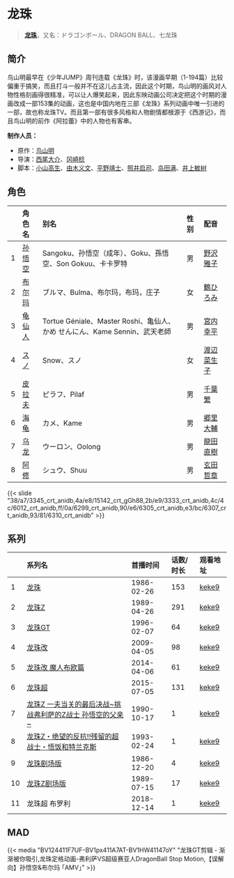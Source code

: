 # 龙珠


> <u>**[龙珠](http://bgm.tv/subject/9565)**</u>，又名：ドラゴンボール、DRAGON BALL、七龙珠

## 简介


鸟山明最早在《少年JUMP》周刊连载《龙珠》时，该漫画早期（1-194篇）比较偏重于搞笑，而且打斗一般并不在这儿占主流，因此这个时期，鸟山明的画风对人物性格刻画得很精准，可以让人爆笑起来，因此东映动画公司决定把这个时期的漫画改成一部153集的动画，这也是中国内地在三部《龙珠》系列动画中唯一引进的一部，故也称龙珠TV。而且第一部有很多风格和人物剧情都根源于《西游记》，而且鸟山明的前作《阿拉蕾》中的人物也有客串。

**制作人员：**
- 原作：[鸟山明](http://bgm.tv/person/629)
- 导演：[西尾大介](http://bgm.tv/person/1160)、[冈崎稔](http://bgm.tv/person/3051)
- 脚本：[小山高生](http://bgm.tv/person/176)、[由木义文](http://bgm.tv/person/2292)、[平野靖士](http://bgm.tv/person/1384)、[照井启司](http://bgm.tv/person/2968)、[岛田满](http://bgm.tv/person/1027)、[井上敏树](http://bgm.tv/person/386)

## 角色

|     |   角色名   |   别名  | 性别 |  配音  |
|:--- |:------  |:----      |:---  |:--   |
| 1 | [孙悟空](http://bgm.tv/character/3345) | Sangoku、孙悟空（成年）、Goku、孫悟空、Son Gokuu、卡卡罗特 | 男 | [野沢雅子](http://bgm.tv/person/3954) |
| 2 | [布尔玛](http://bgm.tv/character/15142) | ブルマ、Bulma、布尔玛，布玛，庄子 | 女 | [鶴ひろみ](http://bgm.tv/person/3956) |
| 3 | [龟仙人](http://bgm.tv/character/3333) | Tortue Géniale、Master Roshi、亀仙人、かめ せんにん、Kame Sennin、武天老師 | 男 | [宮内幸平](http://bgm.tv/person/7740) |
| 4 | [スノ](http://bgm.tv/character/6012) | Snow、スノ | 女 | [渡辺菜生子](http://bgm.tv/person/5033) |
| 5 | [皮拉夫](http://bgm.tv/character/6299) | ピラフ、Pilaf | 男 | [千葉繁](http://bgm.tv/person/4110) |
| 6 | [海龟](http://bgm.tv/character/6305) | カメ、Kame | 男 | [郷里大輔](http://bgm.tv/person/4138) |
| 7 | [乌龙](http://bgm.tv/character/6307) | ウーロン、Oolong | 男 | [龍田直樹](http://bgm.tv/person/4091) |
| 8 | [阿修](http://bgm.tv/character/6310) | シュウ、Shuu | 男 | [玄田哲章](http://bgm.tv/person/3855) |

{{< slide "38/a7/3345_crt_anidb,4a/e8/15142_crt_gGh88,2b/e9/3333_crt_anidb,4c/4c/6012_crt_anidb,ff/0a/6299_crt_anidb,90/e6/6305_crt_anidb,e3/bc/6307_crt_anidb,93/81/6310_crt_anidb" >}}

## 系列

|     | 系列名                             | 首播时间       | 话数/时长 | 观看地址                                                     |
| :-- | :------------------------------ | :--------- | :---- | :------------------------------------------------------- |
| 1   |[龙珠](https://bgm.tv/subject/9565)| 1986-02-26 | 153   | [keke9](https://www.keke9.app/play/26128-4-215412.html)  |
| 2   |[龙珠Z](https://bgm.tv/subject/9005)| 1989-04-26 | 291   | [keke9](https://www.keke9.app/play/26113-4-214865.html)  |
| 3   |[龙珠GT](https://bgm.tv/subject/9566)| 1996-02-07 | 64    | [keke9](https://www.keke9.app/play/26112-4-214801.html)  |
| 4   |[龙珠改](https://bgm.tv/subject/2103)| 2009-04-05 | 98    | [keke9](https://www.keke9.app/play/26127-4-215314.html)  |
| 5   |[龙珠改 魔人布欧篇](https://bgm.tv/subject/97045)| 2014-04-06 | 61    | [keke9](https://www.keke9.app/play/26400-4-219840.html)  |
| 6   |[龙珠超](https://bgm.tv/subject/132220)| 2015-07-05 | 131   | [keke9](https://www.keke9.app/play/26129-4-215565.html)  |
| 7   |[龙珠Z 一夫当关的最后决战~挑战弗利萨的Z战士 孙悟空的父亲~](https://bgm.tv/subject/18505)| 1990-10-17 | 1     | [keke9](https://www.keke9.app/play/171521-4-449953.html) |
| 8   |[龙珠Z・绝望的反抗!!残留的超战士・悟饭和特兰克斯](https://bgm.tv/subject/49000)| 1993-02-24 | 1     | [keke9](https://www.keke9.app/play/30329-4-274457.html)  |
| 9   |[龙珠剧场版](https://bgm.tv/subject/44936)| 1986-12-20 | 4     | [keke9](https://www.keke9.app/search?os=pc&k=龙珠剧场版)      |
| 10  |[龙珠Z剧场版](https://bgm.tv/subject/240287)| 1989-07-15 | 17    | [keke9](https://www.keke9.app/search?k=龙珠Z剧场版)           |
| 11  | 龙珠超 布罗利                         | 2018-12-14 | 1     | [keke9](https://www.keke9.app/play/176611-4-2588.html)   |


## MAD

{{< media  "BV124411F7UF-BV1px411A7AT-BV1HW41147oY"
"龙珠GT剪辑 - 渐渐被你吸引,龙珠定格动画-弗利萨VS超级赛亚人DragonBall Stop Motion,【误解向】孙悟空&布尔玛 ｢AMV｣"  >}}

